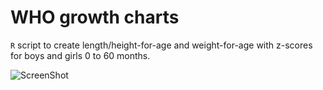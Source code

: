 WHO growth charts
=================

`R` script to create length/height-for-age and weight-for-age with z-scores for boys and girls 0 to 60 months.

![ScreenShot](https://raw.github.com/ericpgreen/WHO-growth-charts/master/img/WFA-Boys.png)
